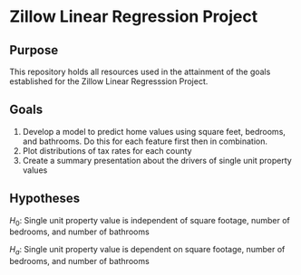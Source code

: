 # Zillow Linear Regression Project

## Purpose
This repository holds all resources used in the attainment of the goals established for the Zillow Linear Regresssion Project.

## Goals
1. Develop a model to predict home values using square feet, bedrooms, and bathrooms. Do this for each feature first then in combination.
2. Plot distributions of tax rates for each county
3. Create a summary presentation about the drivers of single unit property values

## Hypotheses

$H_0$: Single unit property value is independent of square footage, number of bedrooms, and number of bathrooms

$H_a$: Single unit property value is dependent on square footage, number of bedrooms, and number of bathrooms